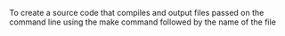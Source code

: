 To create a source code that compiles and output files passed on the command line using the make command followed by the name of the file
